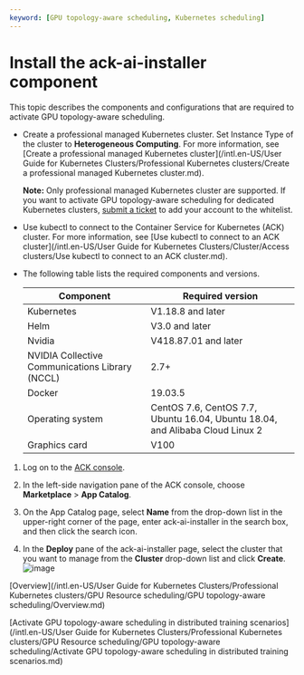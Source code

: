 ```yaml
---
keyword: [GPU topology-aware scheduling, Kubernetes scheduling]
---
```


# Install the ack-ai-installer component

This topic describes the components and configurations that are required to activate GPU topology-aware scheduling.

-   Create a professional managed Kubernetes cluster. Set Instance Type of the cluster to **Heterogeneous Computing**. For more information, see [Create a professional managed Kubernetes cluster](/intl.en-US/User Guide for Kubernetes Clusters/Professional Kubernetes clusters/Create a professional managed Kubernetes cluster.md).

    **Note:** Only professional managed Kubernetes cluster are supported. If you want to activate GPU topology-aware scheduling for dedicated Kubernetes clusters, [submit a ticket](https://icms.alibaba-inc.com/content/csk/d360da?l=1&m=7459&n=2252239) to add your account to the whitelist.

-   Use kubectl to connect to the Container Service for Kubernetes \(ACK\) cluster. For more information, see [Use kubectl to connect to an ACK cluster](/intl.en-US/User Guide for Kubernetes Clusters/Cluster/Access clusters/Use kubectl to connect to an ACK cluster.md).
-   The following table lists the required components and versions.

    |Component|Required version|
    |---------|----------------|
    |Kubernetes|V1.18.8 and later|
    |Helm|V3.0 and later|
    |Nvidia|V418.87.01 and later|
    |NVIDIA Collective Communications Library \(NCCL\)|2.7+|
    |Docker|19.03.5|
    |Operating system|CentOS 7.6, CentOS 7.7, Ubuntu 16.04, Ubuntu 18.04, and Alibaba Cloud Linux 2|
    |Graphics card|V100|


1.  Log on to the [ACK console](https://cs.console.aliyun.com).

2.  In the left-side navigation pane of the ACK console, choose **Marketplace** \> **App Catalog**.

3.  On the App Catalog page, select **Name** from the drop-down list in the upper-right corner of the page, enter ack-ai-installer in the search box, and then click the search icon.

4.  In the **Deploy** pane of the ack-ai-installer page, select the cluster that you want to manage from the **Cluster** drop-down list and click **Create**.![image](https://static-aliyun-doc.oss-accelerate.aliyuncs.com/assets/img/en-US/9217528061/p183749.png)


[Overview](/intl.en-US/User Guide for Kubernetes Clusters/Professional Kubernetes clusters/GPU Resource scheduling/GPU topology-aware scheduling/Overview.md)

[Activate GPU topology-aware scheduling in distributed training scenarios](/intl.en-US/User Guide for Kubernetes Clusters/Professional Kubernetes clusters/GPU Resource scheduling/GPU topology-aware scheduling/Activate GPU topology-aware scheduling in distributed training scenarios.md)

